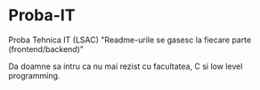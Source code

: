 # Proba-IT
Proba Tehnica IT (LSAC)
"Readme-urile se gasesc la fiecare parte (frontend/backend)"










Da doamne sa intru ca nu mai rezist cu facultatea, C si low level programming.
